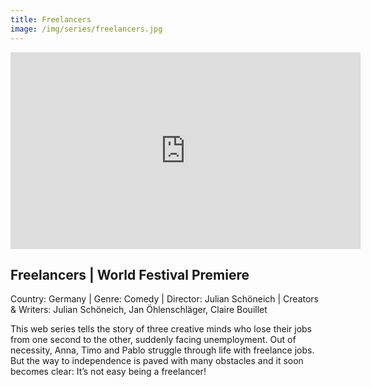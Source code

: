 ```yaml
---
title: Freelancers
image: /img/series/freelancers.jpg
---
```

<iframe width="560" height="315" src="https://www.youtube.com/embed/QtMh1sFpd6c?controls=1" frameborder="0" allow="accelerometer; autoplay; encrypted-media; gyroscope; picture-in-picture" allowfullscreen></iframe>

## Freelancers | World Festival Premiere
Country: Germany | Genre: Comedy | Director: Julian Schöneich | Creators & Writers: Julian Schöneich, Jan Öhlenschläger, Claire Bouillet 

This web series tells the story of three creative minds who lose their jobs from one second to the other, suddenly facing unemployment. Out of necessity, Anna, Timo and Pablo struggle through life with freelance jobs. But the way to independence is paved with many obstacles and it soon becomes clear: It’s not easy being a freelancer!
